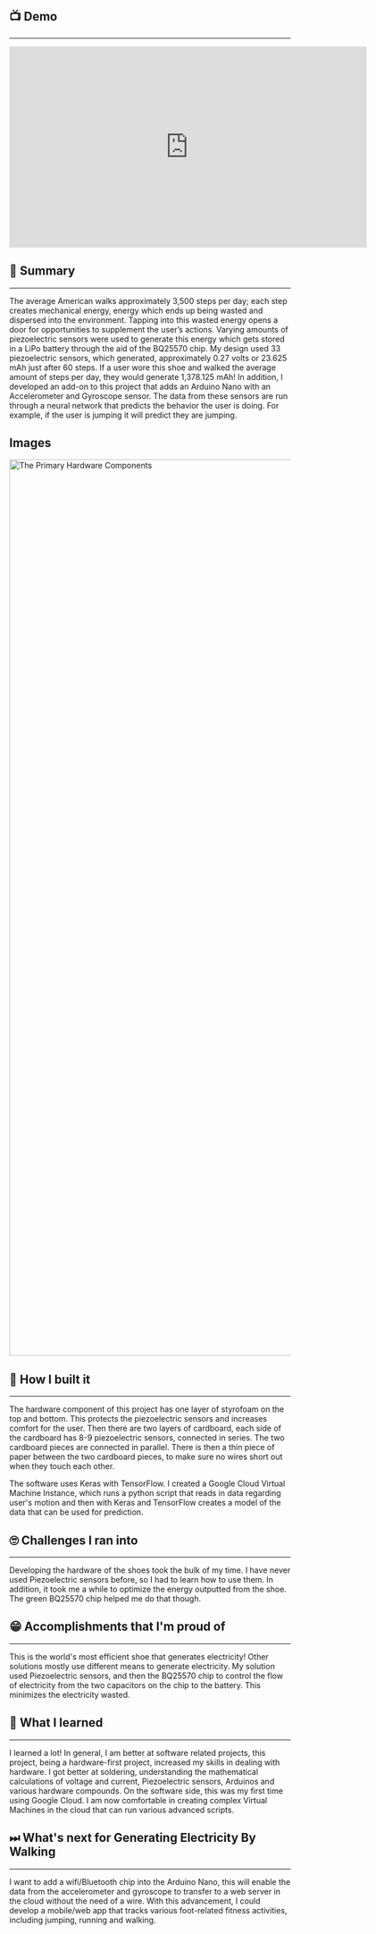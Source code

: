 ## 📺 Demo 

___

<iframe width="640" height="360" src="https://www.youtube.com/embed/c4PtBs9bxEM" frameborder="0" allow="accelerometer; autoplay; encrypted-media; gyroscope; picture-in-picture" allowfullscreen></iframe>



## 📄 Summary

___

The average American walks approximately 3,500 steps per day; each step creates mechanical energy, energy which ends up being wasted and dispersed into the environment. Tapping into this wasted energy opens a door for opportunities to supplement the user’s actions. Varying amounts of piezoelectric sensors were used to generate this energy which gets stored in a LiPo battery through the aid of the BQ25570 chip. My design used 33 piezoelectric sensors, which generated, approximately 0.27 volts or 23.625 mAh just after 60 steps. If a user wore this shoe and walked the average amount of steps per day, they would generate 1,378.125 mAh! In addition, I developed an add-on to this project that adds an Arduino Nano with an Accelerometer and Gyroscope sensor. The data from these sensors are run through a neural network that predicts the behavior the user is doing. For example, if the user is jumping it will predict they are jumping.

## Images
<img width="1604" alt="The Primary Hardware Components" src="https://challengepost-s3-challengepost.netdna-ssl.com/photos/production/software_photos/000/998/729/datas/gallery.jpg"> 

## 🚧 How I built it

___

The hardware component of this project has one layer of styrofoam on the top and bottom. This protects the piezoelectric sensors and increases comfort for the user. Then there are two layers of cardboard, each side of the cardboard has 8-9 piezoelectric sensors, connected in series. The two cardboard pieces are connected in parallel. There is then a thin piece of paper between the two cardboard pieces, to make sure no wires short out when they touch each other.  

The software uses Keras with TensorFlow. I created a Google Cloud Virtual Machine Instance, which runs a python script that reads in data regarding user's motion and then with Keras and TensorFlow creates a model of the data that can be used for prediction. 

## 🙄 Challenges I ran into

___

Developing the hardware of the shoes took the bulk of my time. I have never used Piezoelectric sensors before, so I had to learn how to use them. In addition, it took me a while to optimize the energy outputted from the shoe. The green BQ25570 chip helped me do that though.

## 😁 Accomplishments that I'm proud of

___

This is the world's most efficient shoe that generates electricity! Other solutions mostly use different means to generate electricity. My solution used Piezoelectric sensors, and then the BQ25570 chip to control the flow of electricity from the two capacitors on the chip to the battery. This minimizes the electricity wasted. 

## 🏫 What I learned

___

I learned a lot! In general, I am better at software related projects, this project, being a hardware-first project, increased my skills in dealing with hardware. I got better at soldering, understanding the mathematical calculations of voltage and current, Piezoelectric sensors, Arduinos and various hardware compounds. On the software side, this was my first time using Google Cloud. I am now comfortable in creating complex Virtual Machines in the cloud that can run various advanced scripts. 

## ⏭ What's next for Generating Electricity By Walking

___

I want to add a wifi/Bluetooth chip into the Arduino Nano, this will enable the data from the accelerometer and gyroscope to transfer to a web server in the cloud without the need of a wire. With this advancement, I could develop a mobile/web app that tracks various foot-related fitness activities, including jumping, running and walking. 
